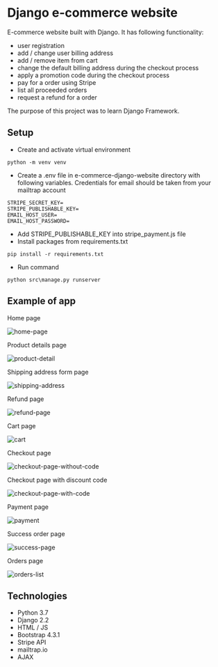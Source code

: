# Django e-commerce website

E-commerce website built with Django. It has following functionality:
- user registration
- add / change user billing address
- add / remove item from cart
- change the default billing address during the checkout process
- apply a promotion code during the checkout process
- pay for a order using Stripe
- list all proceeded orders
- request a refund for a order

The purpose of this project was to learn Django Framework.

## Setup

- Create and activate virtual environment
```buildoutcfg
python -m venv venv
```
- Create a .env file in e-commerce-django-website directory with following variables.
Credentials for email should be taken from your mailtrap account
```buildoutcfg
STRIPE_SECRET_KEY=
STRIPE_PUBLISHABLE_KEY=
EMAIL_HOST_USER=
EMAIL_HOST_PASSWORD=
```
- Add STRIPE_PUBLISHABLE_KEY into stripe_payment.js file
- Install packages from requirements.txt
```buildoutcfg
pip install -r requirements.txt
```
- Run command
```buildoutcfg
python src\manage.py runserver
```

## Example of app
Home page

![home-page](https://user-images.githubusercontent.com/32844693/67404105-27f79980-f5b3-11e9-9f9f-d8e7a9e8c401.PNG)

Product details page

![product-detail](https://user-images.githubusercontent.com/32844693/67404107-28903000-f5b3-11e9-9a02-e2767525eb69.PNG)

Shipping address form page

![shipping-address](https://user-images.githubusercontent.com/32844693/67404108-28903000-f5b3-11e9-9d68-a17805ac4efa.PNG)

Refund page

![refund-page](https://user-images.githubusercontent.com/32844693/67404109-28903000-f5b3-11e9-8650-88c071e2e605.PNG)

Cart page

![cart](https://user-images.githubusercontent.com/32844693/67404274-6b520800-f5b3-11e9-80fc-c9db7c7bb732.PNG)

Checkout page

![checkout-page-without-code](https://user-images.githubusercontent.com/32844693/67404275-6bea9e80-f5b3-11e9-8c98-8c6ae9397f46.PNG)

Checkout page with discount code

![checkout-page-with-code](https://user-images.githubusercontent.com/32844693/67404278-6bea9e80-f5b3-11e9-91a7-be595b128732.PNG)

Payment page

![payment](https://user-images.githubusercontent.com/32844693/67404276-6bea9e80-f5b3-11e9-94ec-5a9e2215cf55.PNG)

Success order page

![success-page](https://user-images.githubusercontent.com/32844693/67404277-6bea9e80-f5b3-11e9-987b-20c573e4fa74.PNG)

Orders page

![orders-list](https://user-images.githubusercontent.com/32844693/67404279-6bea9e80-f5b3-11e9-9bb3-513836cc76fc.PNG)

## Technologies

- Python 3.7
- Django 2.2
- HTML / JS
- Bootstrap 4.3.1
- Stripe API
- mailtrap.io
- AJAX
